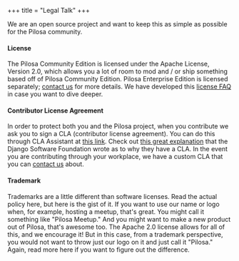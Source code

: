 +++
title = "Legal Talk"
+++

We are an open source project and want to keep this as simple as possible for the Pilosa community.

#### License

The Pilosa Community Edition is licensed under the Apache License, Version 2.0, which allows you a lot of room to mod and / or ship something based off of Pilosa Community Edition. Pilosa Enterprise Edition is licensed separately; [contact us](/about/#contact) for more details. We have developed this [license FAQ](/legal/license-faq/) in case you want to dive deeper.

#### Contributor License Agreement

In order to protect both you and the Pilosa project, when you contribute we ask you to sign a CLA (contributor license agreement). You can do this through CLA Assistant at [this link](https://cla-assistant.io/pilosa/pilosa).  Check out [this great explanation](https://www.djangoproject.com/foundation/cla/) that the Django Software Foundation wrote as to why they have a CLA.  In the event you are contributing through your workplace, we have a custom CLA that you can [contact us](/about/#contact) about.

#### Trademark

Trademarks are a little different than software licenses.  Read the actual policy here, but here is the gist of it.  If you want to use our name or logo when, for example, hosting a meetup, that's great. You might call it something like "Pilosa Meetup." And you might want to make a new product out of Pilosa, that's awesome too. The Apache 2.0 license allows for all of this, and we encourage it! But in this case, from a trademark perspective, you would not want to throw just our logo on it and just call it "Pilosa." Again, read more here if you want to figure out the difference.
